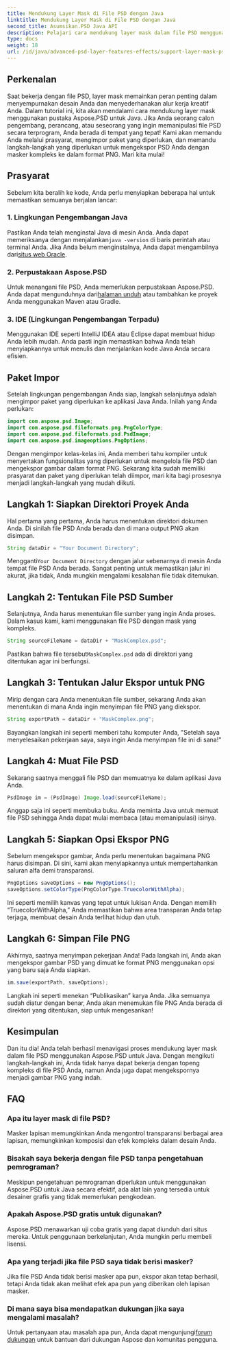 ```yaml
---
title: Mendukung Layer Mask di File PSD dengan Java
linktitle: Mendukung Layer Mask di File PSD dengan Java
second_title: Asumsikan.PSD Java API
description: Pelajari cara mendukung layer mask dalam file PSD menggunakan Aspose.PSD untuk Java melalui tutorial langkah demi langkah yang komprehensif.
type: docs
weight: 18
url: /id/java/advanced-psd-layer-features-effects/support-layer-mask-psd-files/
---
```

## Perkenalan
Saat bekerja dengan file PSD, layer mask memainkan peran penting dalam menyempurnakan desain Anda dan menyederhanakan alur kerja kreatif Anda. Dalam tutorial ini, kita akan mendalami cara mendukung layer mask menggunakan pustaka Aspose.PSD untuk Java. Jika Anda seorang calon pengembang, perancang, atau seseorang yang ingin memanipulasi file PSD secara terprogram, Anda berada di tempat yang tepat! Kami akan memandu Anda melalui prasyarat, mengimpor paket yang diperlukan, dan memandu langkah-langkah yang diperlukan untuk mengekspor PSD Anda dengan masker kompleks ke dalam format PNG. Mari kita mulai!
## Prasyarat
Sebelum kita beralih ke kode, Anda perlu menyiapkan beberapa hal untuk memastikan semuanya berjalan lancar:
### 1. Lingkungan Pengembangan Java
 Pastikan Anda telah menginstal Java di mesin Anda. Anda dapat memeriksanya dengan menjalankan`java -version` di baris perintah atau terminal Anda. Jika Anda belum menginstalnya, Anda dapat mengambilnya dari[situs web Oracle](https://www.oracle.com/java/technologies/javase-jdk11-downloads.html).
### 2. Perpustakaan Aspose.PSD
Untuk menangani file PSD, Anda memerlukan perpustakaan Aspose.PSD. Anda dapat mengunduhnya dari[halaman unduh](https://releases.aspose.com/psd/java/) atau tambahkan ke proyek Anda menggunakan Maven atau Gradle.
### 3. IDE (Lingkungan Pengembangan Terpadu)
Menggunakan IDE seperti IntelliJ IDEA atau Eclipse dapat membuat hidup Anda lebih mudah. Anda pasti ingin memastikan bahwa Anda telah menyiapkannya untuk menulis dan menjalankan kode Java Anda secara efisien.
## Paket Impor
Setelah lingkungan pengembangan Anda siap, langkah selanjutnya adalah mengimpor paket yang diperlukan ke aplikasi Java Anda. Inilah yang Anda perlukan:
```java
import com.aspose.psd.Image;
import com.aspose.psd.fileformats.png.PngColorType;
import com.aspose.psd.fileformats.psd.PsdImage;
import com.aspose.psd.imageoptions.PngOptions;
```
Dengan mengimpor kelas-kelas ini, Anda memberi tahu kompiler untuk menyertakan fungsionalitas yang diperlukan untuk mengelola file PSD dan mengekspor gambar dalam format PNG.
Sekarang kita sudah memiliki prasyarat dan paket yang diperlukan telah diimpor, mari kita bagi prosesnya menjadi langkah-langkah yang mudah diikuti.
## Langkah 1: Siapkan Direktori Proyek Anda

Hal pertama yang pertama, Anda harus menentukan direktori dokumen Anda. Di sinilah file PSD Anda berada dan di mana output PNG akan disimpan.
```java
String dataDir = "Your Document Directory";
```
 Mengganti`Your Document Directory` dengan jalur sebenarnya di mesin Anda tempat file PSD Anda berada. Sangat penting untuk memastikan jalur ini akurat, jika tidak, Anda mungkin mengalami kesalahan file tidak ditemukan.
## Langkah 2: Tentukan File PSD Sumber

Selanjutnya, Anda harus menentukan file sumber yang ingin Anda proses. Dalam kasus kami, kami menggunakan file PSD dengan mask yang kompleks.
```java
String sourceFileName = dataDir + "MaskComplex.psd";
```
 Pastikan bahwa file tersebut`MaskComplex.psd` ada di direktori yang ditentukan agar ini berfungsi. 
## Langkah 3: Tentukan Jalur Ekspor untuk PNG

Mirip dengan cara Anda menentukan file sumber, sekarang Anda akan menentukan di mana Anda ingin menyimpan file PNG yang diekspor.
```java
String exportPath = dataDir + "MaskComplex.png";
```
Bayangkan langkah ini seperti memberi tahu komputer Anda, "Setelah saya menyelesaikan pekerjaan saya, saya ingin Anda menyimpan file ini di sana!"
## Langkah 4: Muat File PSD

Sekarang saatnya menggali file PSD dan memuatnya ke dalam aplikasi Java Anda.
```java
PsdImage im = (PsdImage) Image.load(sourceFileName);
```
Anggap saja ini seperti membuka buku. Anda meminta Java untuk memuat file PSD sehingga Anda dapat mulai membaca (atau memanipulasi) isinya.
## Langkah 5: Siapkan Opsi Ekspor PNG

Sebelum mengekspor gambar, Anda perlu menentukan bagaimana PNG harus disimpan. Di sini, kami akan menyiapkannya untuk mempertahankan saluran alfa demi transparansi.
```java
PngOptions saveOptions = new PngOptions();
saveOptions.setColorType(PngColorType.TruecolorWithAlpha);
```
Ini seperti memilih kanvas yang tepat untuk lukisan Anda. Dengan memilih “TruecolorWithAlpha,” Anda memastikan bahwa area transparan Anda tetap terjaga, membuat desain Anda terlihat hidup dan utuh.
## Langkah 6: Simpan File PNG

Akhirnya, saatnya menyimpan pekerjaan Anda! Pada langkah ini, Anda akan mengekspor gambar PSD yang dimuat ke format PNG menggunakan opsi yang baru saja Anda siapkan.
```java
im.save(exportPath, saveOptions);
```
Langkah ini seperti menekan “Publikasikan” karya Anda. Jika semuanya sudah diatur dengan benar, Anda akan menemukan file PNG Anda berada di direktori yang ditentukan, siap untuk mengesankan!
## Kesimpulan
Dan itu dia! Anda telah berhasil menavigasi proses mendukung layer mask dalam file PSD menggunakan Aspose.PSD untuk Java. Dengan mengikuti langkah-langkah ini, Anda tidak hanya dapat bekerja dengan topeng kompleks di file PSD Anda, namun Anda juga dapat mengekspornya menjadi gambar PNG yang indah. 
## FAQ
### Apa itu layer mask di file PSD?  
Masker lapisan memungkinkan Anda mengontrol transparansi berbagai area lapisan, memungkinkan komposisi dan efek kompleks dalam desain Anda.
### Bisakah saya bekerja dengan file PSD tanpa pengetahuan pemrograman?  
Meskipun pengetahuan pemrograman diperlukan untuk menggunakan Aspose.PSD untuk Java secara efektif, ada alat lain yang tersedia untuk desainer grafis yang tidak memerlukan pengkodean.
### Apakah Aspose.PSD gratis untuk digunakan?  
Aspose.PSD menawarkan uji coba gratis yang dapat diunduh dari situs mereka. Untuk penggunaan berkelanjutan, Anda mungkin perlu membeli lisensi.
### Apa yang terjadi jika file PSD saya tidak berisi masker?  
Jika file PSD Anda tidak berisi masker apa pun, ekspor akan tetap berhasil, tetapi Anda tidak akan melihat efek apa pun yang diberikan oleh lapisan masker.
### Di mana saya bisa mendapatkan dukungan jika saya mengalami masalah?  
 Untuk pertanyaan atau masalah apa pun, Anda dapat mengunjungi[forum dukungan](https://forum.aspose.com/c/psd/34) untuk bantuan dari dukungan Aspose dan komunitas pengguna.